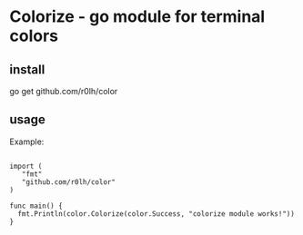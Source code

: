 # Colorize - go module for terminal colors

## install

go get github.com/r0lh/color

## usage

Example:

```package main

import (
   "fmt"
   "github.com/r0lh/color"
)

func main() {
  fmt.Println(color.Colorize(color.Success, "colorize module works!"))
}
```
